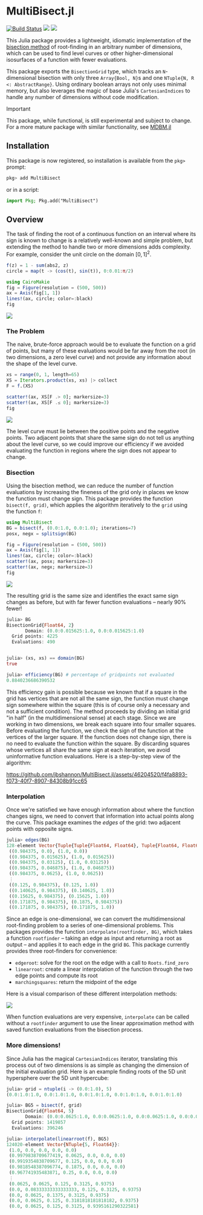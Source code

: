 # MultiBisect.jl

[![Build Status](https://github.com/jbshannon/MultiBisect.jl/actions/workflows/CI.yml/badge.svg?branch=main)](https://github.com/jbshannon/MultiBisect.jl/actions/workflows/CI.yml?query=branch%3Amain)
[![](https://img.shields.io/badge/docs-stable-blue.svg)](https://jbshannon.github.io/MultiBisect.jl/stable)
[![](https://img.shields.io/badge/docs-dev-blue.svg)](https://jbshannon.github.io/MultiBisect.jl/dev)


This Julia package provides a lightweight, idiomatic implementation of the [bisection method](https://en.wikipedia.org/wiki/Bisection_method) of root-finding in an arbitrary number of dimensions, which can be used to find level curves or other higher-dimensional isosurfaces of a function with fewer evaluations.

This package exports the `BisectionGrid` type, which tracks an `N`-dimensional bisection with only three `Array{Bool, N}`s and one `NTuple{N, R <: AbstractRange}`. Using ordinary boolean arrays not only uses minimal memory, but also leverages the magic of base Julia's `CartesianIndices` to handle any number of dimensions without code modification.

> [!IMPORTANT]
> This package, while functional, is still experimental and subject to change. For a more mature package with similar functionality, see [MDBM.jl](https://github.com/bachrathyd/MDBM.jl)

## Installation

This package is now registered, so installation is available from the `pkg>` prompt:

```julia
pkg> add MultiBisect
```

or in a script:

```julia
import Pkg; Pkg.add("MultiBisect")
```

## Overview

The task of finding the root of a continuous function on an interval where its sign is known to change is a relatively well-known and simple problem, but extending the method to handle two or more dimensions adds complexity. For example, consider the unit circle on the domain $[0,1]^2$.

```julia
f(z) = 1 - sum(abs2, z)
circle = map(t -> (cos(t), sin(t)), 0:0.01:π/2)

using CairoMakie
fig = Figure(resolution = (500, 500))
ax = Axis(fig[1, 1])
lines!(ax, circle; color=:black)
fig
```
![](docs/src/images/README/circle1.svg)

### The Problem

The naive, brute-force approach would be to evaluate the function on a grid of points, but many of these evaluations would be far away from the root (in two dimensions, a zero level curve) and not provide any information about the shape of the level curve.

```julia
xs = range(0, 1, length=65)
XS = Iterators.product(xs, xs) |> collect
F = f.(XS)

scatter!(ax, XS[F .> 0]; markersize=3)
scatter!(ax, XS[F .≤ 0]; markersize=3)
fig
```
![](docs/src/images/README/circle2.svg)

The level curve must lie between the positive points and the negative points. Two adjacent points that share the same sign do not tell us anything about the level curve, so we could improve our efficiency if we avoided evaluating the function in regions where the sign does not appear to change.

### Bisection

Using the bisection method, we can reduce the number of function evaluations by increasing the fineness of the grid only in places we know the function must change sign. This package provides the function `bisect(f, grid)`, which applies the algorithm iteratively to the `grid` using the function `f`:

```julia
using MultiBisect
BG = bisect(f, (0.0:1.0, 0.0:1.0); iterations=7)
posx, negx = splitsign(BG)

fig = Figure(resolution = (500, 500))
ax = Axis(fig[1, 1])
lines!(ax, circle; color=:black)
scatter!(ax, posx; markersize=3)
scatter!(ax, negx; markersize=3)
fig
```
![](docs/src/images/README/circle3.svg)

The resulting grid is the same size and identifies the exact same sign changes as before, but with far fewer function evaluations – nearly 90% fewer!

```julia
julia> BG
BisectionGrid{Float64, 2}
       Domain: (0.0:0.015625:1.0, 0.0:0.015625:1.0)
  Grid points: 4225
  Evaluations: 490


julia> (xs, xs) == domain(BG)
true

julia> efficiency(BG) # percentage of gridpoints not evaluated
0.8840236686390532
```

This efficiency gain is possible because we known that if a square in the grid has vertices that are not all the same sign, the function must change sign somewhere within the square (this is of course only a necessary and not a sufficient condition). The method proceeds by dividing an initial grid "in half" (in the multidimensional sense) at each stage. Since we are working in two dimensions, we break each square into four smaller squares. Before evaluating the function, we check the sign of the function at the vertices of the larger square. If the function does not change sign, there is no need to evaluate the function within the square. By discarding squares whose vertices all share the same sign at each iteration, we avoid uninformative function evaluations. Here is a step-by-step view of the algorithm:

https://github.com/jbshannon/MultiBisect.jl/assets/46204520/f4fa8893-f073-40f7-8907-84308b91cc65

### Interpolation

Once we're satisfied we have enough information about where the function changes signs, we need to convert that information into actual points along the curve. This package examines the *edges* of the grid: two adjacent points with opposite signs. 

```julia
julia> edges(BG)
128-element Vector{Tuple{Tuple{Float64, Float64}, Tuple{Float64, Float64}}}:
 ((0.984375, 0.0), (1.0, 0.0))
 ((0.984375, 0.015625), (1.0, 0.015625))
 ((0.984375, 0.03125), (1.0, 0.03125))
 ((0.984375, 0.046875), (1.0, 0.046875))
 ((0.984375, 0.0625), (1.0, 0.0625))
 ⋮
 ((0.125, 0.984375), (0.125, 1.0))
 ((0.140625, 0.984375), (0.140625, 1.0))
 ((0.15625, 0.984375), (0.15625, 1.0))
 ((0.171875, 0.984375), (0.1875, 0.984375))
 ((0.171875, 0.984375), (0.171875, 1.0))
```

Since an edge is one-dimensional, we can convert the multidimensional root-finding problem to a series of one-dimensional problems. This packages provides the function `interpolate(rootfinder, BG)`, which takes a function `rootfinder` – taking an edge as input and returning a root as output – and applies it to each edge in the grid `BG`. This package currently provides three root-finders for convenience:

- `edgeroot`: solve for the root on the edge with a call to `Roots.find_zero`
- `linearroot`: create a linear interpolation of the function through the two edge points and compute its root
- `marchingsquares`: return the midpoint of the edge

Here is a visual comparison of these different interpolation methods:

![](docs/src/images/README/interpolations.svg)

When function evaluations are very expensive, `interpolate` can be called without a `rootfinder` argument to use the linear approximation method with saved function evaluations from the bisection process.

### More dimensions!

Since Julia has the magical `CartesianIndices` iterator, translating this process out of two dimensions is as simple as changing the dimension of the initial evaluation grid. Here is an example finding roots of the 5D unit hypersphere over the 5D unit hypercube:

```julia
julia> grid = ntuple(i -> (0.0:1.0), 5)
(0.0:1.0:1.0, 0.0:1.0:1.0, 0.0:1.0:1.0, 0.0:1.0:1.0, 0.0:1.0:1.0)

julia> BG5 = bisect(f, grid)
BisectionGrid{Float64, 5}
       Domain: (0.0:0.0625:1.0, 0.0:0.0625:1.0, 0.0:0.0625:1.0, 0.0:0.0625:1.0, 0.0:0.0625:1.0)
  Grid points: 1419857
  Evaluations: 396246

julia> interpolate(linearroot(f), BG5)
124020-element Vector{NTuple{5, Float64}}:
 (1.0, 0.0, 0.0, 0.0, 0.0)
 (0.9979838709677419, 0.0625, 0.0, 0.0, 0.0)
 (0.9919354838709677, 0.125, 0.0, 0.0, 0.0)
 (0.9818548387096774, 0.1875, 0.0, 0.0, 0.0)
 (0.967741935483871, 0.25, 0.0, 0.0, 0.0)
 ⋮
 (0.0625, 0.0625, 0.125, 0.3125, 0.9375)
 (0.0, 0.08333333333333333, 0.125, 0.3125, 0.9375)
 (0.0, 0.0625, 0.1375, 0.3125, 0.9375)
 (0.0, 0.0625, 0.125, 0.3181818181818182, 0.9375)
 (0.0, 0.0625, 0.125, 0.3125, 0.9395161290322581)
```
